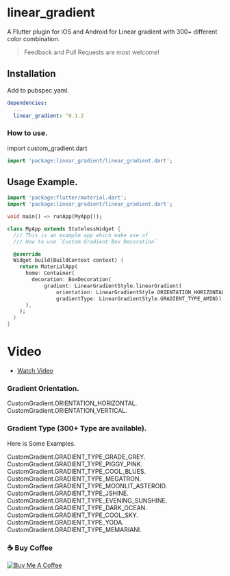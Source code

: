 # linear_gradient

A Flutter plugin for iOS and Android for Linear gradient with 300+ different color combination.

> Feedback and Pull Requests are most welcome!

## Installation

Add to pubspec.yaml.

```yaml
dependencies:
  ...
  linear_gradient: ^0.1.2
```

### How to use.

import custom_gradient.dart

```dart
import 'package:linear_gradient/linear_gradient.dart';
```

## Usage Example.

```dart
import 'package:flutter/material.dart';
import 'package:linear_gradient/linear_gradient.dart';

void main() => runApp(MyApp());

class MyApp extends StatelessWidget {
  /// This is an example app which make use of
  /// How to use `Custom Gradient Box Decoration`

  @override
  Widget build(BuildContext context) {
    return MaterialApp(
      home: Container(
        decoration: BoxDecoration(
            gradient: LinearGradientStyle.linearGradient(
                orientation: LinearGradientStyle.ORIENTATION_HORIZONTAL,
                gradientType: LinearGradientStyle.GRADIENT_TYPE_AMIN)),
      ),
    );
  }
}

```

# Video
- <a href="https://www.youtube.com/watch?v=LhrdQ6XxlMI">Watch Video</a>

### Gradient Orientation.

CustomGradient.ORIENTATION_HORIZONTAL.
CustomGradient.ORIENTATION_VERTICAL.


### Gradient Type (300+ Type are available).
Here is Some Examples.

CustomGradient.GRADIENT_TYPE_GRADE_GREY.
CustomGradient.GRADIENT_TYPE_PIGGY_PINK.
CustomGradient.GRADIENT_TYPE_COOL_BLUES.
CustomGradient.GRADIENT_TYPE_MEGATRON.
CustomGradient.GRADIENT_TYPE_MOONLIT_ASTEROID.
CustomGradient.GRADIENT_TYPE_JSHINE.
CustomGradient.GRADIENT_TYPE_EVENING_SUNSHINE.
CustomGradient.GRADIENT_TYPE_DARK_OCEAN.
CustomGradient.GRADIENT_TYPE_COOL_SKY.
CustomGradient.GRADIENT_TYPE_YODA.
CustomGradient.GRADIENT_TYPE_MEMARIANI.

### ☕️ Buy Coffee
 <a href="https://www.buymeacoffee.com/technoprashant" target="_blank"><img src="https://bmc-cdn.nyc3.digitaloceanspaces.com/BMC-button-images/custom_images/orange_img.png" alt="Buy Me A Coffee" style="height: auto !important;width: auto !important;" ></a>
